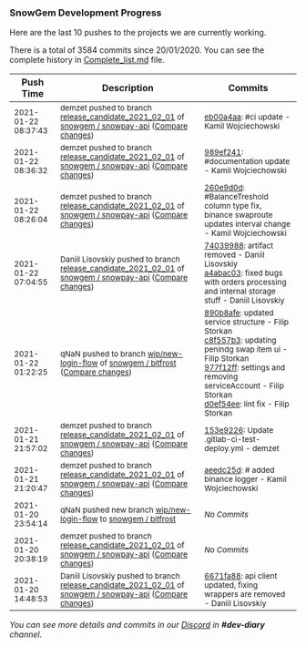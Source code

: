 
### SnowGem Development Progress

Here are the last 10 pushes to the projects we are currently working.

There is a total of 3584 commits since 20/01/2020. You can see the complete history in
 [Complete_list.md](Complete_list.md) file.

| Push Time | Description | Commits |
| --- | --- | --- |
| <sub>2021-01-22 08:37:43</sub> | <sub>demzet pushed to branch [release\_candidate\_2021\_02\_01](https://gitlab.com/snowgem/snowpay-api/commits/release_candidate_2021_02_01) of [snowgem / snowpay\-api](https://gitlab.com/snowgem/snowpay-api) ([Compare changes](https://gitlab.com/snowgem/snowpay-api/compare/989ef241bbdf17269d066950236bc9f57abf0fec...eb00a4aaa5fa110a05d0690fe7dea9915a56a05e))</sub> | <sub>[eb00a4aa](https://gitlab.com/snowgem/snowpay-api/-/commit/eb00a4aaa5fa110a05d0690fe7dea9915a56a05e): #ci update - Kamil Wojciechowski</sub> |
| <sub>2021-01-22 08:36:32</sub> | <sub>demzet pushed to branch [release\_candidate\_2021\_02\_01](https://gitlab.com/snowgem/snowpay-api/commits/release_candidate_2021_02_01) of [snowgem / snowpay\-api](https://gitlab.com/snowgem/snowpay-api) ([Compare changes](https://gitlab.com/snowgem/snowpay-api/compare/260e9d0d015ec046791ac9acc1d7956336c4e750...989ef241bbdf17269d066950236bc9f57abf0fec))</sub> | <sub>[989ef241](https://gitlab.com/snowgem/snowpay-api/-/commit/989ef241bbdf17269d066950236bc9f57abf0fec): #documentation update - Kamil Wojciechowski</sub> |
| <sub>2021-01-22 08:26:04</sub> | <sub>demzet pushed to branch [release\_candidate\_2021\_02\_01](https://gitlab.com/snowgem/snowpay-api/commits/release_candidate_2021_02_01) of [snowgem / snowpay\-api](https://gitlab.com/snowgem/snowpay-api) ([Compare changes](https://gitlab.com/snowgem/snowpay-api/compare/a4abac031fc4d9ebcf3dcd8bbb78d749580aa5d8...260e9d0d015ec046791ac9acc1d7956336c4e750))</sub> | <sub>[260e9d0d](https://gitlab.com/snowgem/snowpay-api/-/commit/260e9d0d015ec046791ac9acc1d7956336c4e750): #BalanceTreshold column type fix, binance swaproute updates interval change - Kamil Wojciechowski</sub> |
| <sub>2021-01-22 07:04:55</sub> | <sub>Daniil Lisovskiy pushed to branch [release\_candidate\_2021\_02\_01](https://gitlab.com/snowgem/snowpay-api/commits/release_candidate_2021_02_01) of [snowgem / snowpay\-api](https://gitlab.com/snowgem/snowpay-api) ([Compare changes](https://gitlab.com/snowgem/snowpay-api/compare/153e9226a25d7f6651b81b0bcf15c2bdd1a14703...a4abac031fc4d9ebcf3dcd8bbb78d749580aa5d8))</sub> | <sub>[74039988](https://gitlab.com/snowgem/snowpay-api/-/commit/74039988c068845fbe3f012b491ee12fb3c641a3): artifact removed - Daniil Lisovskiy<br>[a4abac03](https://gitlab.com/snowgem/snowpay-api/-/commit/a4abac031fc4d9ebcf3dcd8bbb78d749580aa5d8): fixed bugs with orders processing and internal storage stuff - Daniil Lisovskiy</sub> |
| <sub>2021-01-22 01:22:25</sub> | <sub>qNaN pushed to branch [wip/new\-login\-flow](https://gitlab.com/snowgem/bitfrost/commits/wip/new-login-flow) of [snowgem / bitfrost](https://gitlab.com/snowgem/bitfrost) ([Compare changes](https://gitlab.com/snowgem/bitfrost/compare/b037e6353d4ded4258ed23c7c8a08bf53f33d853...d0ef54ee0f4606e9cf6a21a474a0110f65bac024))</sub> | <sub>[890b8afe](https://gitlab.com/snowgem/bitfrost/-/commit/890b8afea02c279b85bc9c1151e14dcd8e495f4e): updated service structure - Filip Storkan<br>[c8f557b3](https://gitlab.com/snowgem/bitfrost/-/commit/c8f557b3f4a072f8a3b8e0a855b747d26ddb7f47): updating penindg swap item ui - Filip Storkan<br>[977f12ff](https://gitlab.com/snowgem/bitfrost/-/commit/977f12ff49aff70f10d7262168bd289119d78717): settings and removing serviceAccount - Filip Storkan<br>[d0ef54ee](https://gitlab.com/snowgem/bitfrost/-/commit/d0ef54ee0f4606e9cf6a21a474a0110f65bac024): lint fix - Filip Storkan</sub> |
| <sub>2021-01-21 21:57:02</sub> | <sub>demzet pushed to branch [release\_candidate\_2021\_02\_01](https://gitlab.com/snowgem/snowpay-api/commits/release_candidate_2021_02_01) of [snowgem / snowpay\-api](https://gitlab.com/snowgem/snowpay-api) ([Compare changes](https://gitlab.com/snowgem/snowpay-api/compare/aeedc25d7a188ec05db25ff42b9fcc4041d7ed66...153e9226a25d7f6651b81b0bcf15c2bdd1a14703))</sub> | <sub>[153e9226](https://gitlab.com/snowgem/snowpay-api/-/commit/153e9226a25d7f6651b81b0bcf15c2bdd1a14703): Update .gitlab-ci-test-deploy.yml - demzet</sub> |
| <sub>2021-01-21 21:20:47</sub> | <sub>demzet pushed to branch [release\_candidate\_2021\_02\_01](https://gitlab.com/snowgem/snowpay-api/commits/release_candidate_2021_02_01) of [snowgem / snowpay\-api](https://gitlab.com/snowgem/snowpay-api) ([Compare changes](https://gitlab.com/snowgem/snowpay-api/compare/9707f706b3277ea0811f920dac42bcf0af8ea378...aeedc25d7a188ec05db25ff42b9fcc4041d7ed66))</sub> | <sub>[aeedc25d](https://gitlab.com/snowgem/snowpay-api/-/commit/aeedc25d7a188ec05db25ff42b9fcc4041d7ed66): # added binance logger - Kamil Wojciechowski</sub> |
| <sub>2021-01-20 23:54:14</sub> | <sub>qNaN pushed new branch [wip/new\-login\-flow](https://gitlab.com/snowgem/bitfrost/commits/wip/new-login-flow) to [snowgem / bitfrost](https://gitlab.com/snowgem/bitfrost)</sub> | <sub>_No Commits_</sub> |
| <sub>2021-01-20 20:38:19</sub> | <sub>demzet pushed to branch [release\_candidate\_2021\_02\_01](https://gitlab.com/snowgem/snowpay-api/commits/release_candidate_2021_02_01) of [snowgem / snowpay\-api](https://gitlab.com/snowgem/snowpay-api) ([Compare changes](https://gitlab.com/snowgem/snowpay-api/compare/6671fa88abe2f738a8a0fc34d0cec3ebe4eaaa23...9707f706b3277ea0811f920dac42bcf0af8ea378))</sub> | <sub>_No Commits_</sub> |
| <sub>2021-01-20 14:48:53</sub> | <sub>Daniil Lisovskiy pushed to branch [release\_candidate\_2021\_02\_01](https://gitlab.com/snowgem/snowpay-api/commits/release_candidate_2021_02_01) of [snowgem / snowpay\-api](https://gitlab.com/snowgem/snowpay-api) ([Compare changes](https://gitlab.com/snowgem/snowpay-api/compare/d442dc33f471b2e8315a63587202c3f5e9187521...6671fa88abe2f738a8a0fc34d0cec3ebe4eaaa23))</sub> | <sub>[6671fa88](https://gitlab.com/snowgem/snowpay-api/-/commit/6671fa88abe2f738a8a0fc34d0cec3ebe4eaaa23): api client updated, fixing wrappers are removed - Daniil Lisovskiy</sub> |

_You can see more details and commits in our [Discord](https://discord.gg/zumGnbg) in **#dev-diary** channel._
